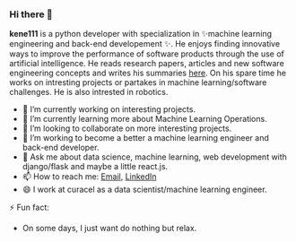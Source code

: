 ### Hi there 👋


**kene111** is a python developer with specialization in ✨machine learning engineering and back-end developement ✨. He enjoys finding innovative ways to improve the performance of software products through the use of artificial intelligence. He reads research papers, articles and new software engineering concepts and  writes his summaries [here](https://kenechiojukwu.medium.com/). On his spare time he works on intresting projects or partakes in machine learning/software challenges. He is also intrested in robotics.


- 🔭 I’m currently working on interesting projects.
- 🌱 I’m currently learning more about Machine Learning Operations.
- 👯 I’m looking to collaborate on more interesting projects.
- 🤔 I’m working to become a better a machine learning engineer and back-end developer.
- 💬 Ask me about data science, machine learning, web development with django/flask and maybe a little react.js.
- 📫 How to reach me: [Email](kenechiojukwu@gmail.com),  [LinkedIn](https://www.linkedin.com/in/kenechi-ojukwu-413272173/)
- 😄 I work at curacel as a data scientist/machine learning engineer.

⚡ Fun fact:
- On some days, I just want do nothing but relax.

